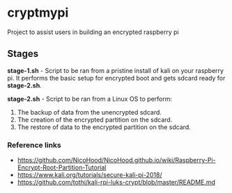 # cryptmypi
Project to assist users in building an encrypted raspberry pi

## Stages
**stage-1.sh** - Script to be ran from a pristine install of kali on your raspberry pi. It performs the basic setup
for encrypted boot and gets sdcard ready for **stage-2.sh**.

**stage-2.sh** - Script to be ran from a Linux OS to perform:
1. The backup of data from the unencrypted sdcard.
2. The creation of the encrypted partition on the sdcard.
3. The restore of data to the encrypted partition on the sdcard.

### Reference links
+ https://github.com/NicoHood/NicoHood.github.io/wiki/Raspberry-Pi-Encrypt-Root-Partition-Tutorial
+ https://www.kali.org/tutorials/secure-kali-pi-2018/
+ https://github.com/tothi/kali-rpi-luks-crypt/blob/master/README.md

